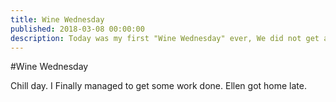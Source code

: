 ```yaml
---
title: Wine Wednesday
published: 2018-03-08 00:00:00
description: Today was my first "Wine Wednesday" ever, We did not get any wine...
---
```


#Wine Wednesday

Chill day. I Finally managed to get some work done. Ellen got home late.
